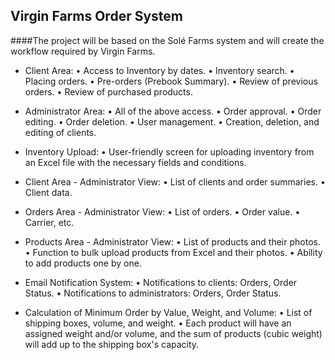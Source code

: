 ## Virgin Farms Order System 
####The project will be based on the Solé Farms system and will create the workflow required by Virgin Farms.

   
- Client Area:
• Access to Inventory by dates.
• Inventory search.
• Placing orders.
• Pre-orders (Prebook Summary).
• Review of previous orders.
• Review of purchased products.

- Administrator Area:
• All of the above access.
• Order approval.
• Order editing.
• Order deletion.
• User management.
• Creation, deletion, and editing of clients.

- Inventory Upload:
• User-friendly screen for uploading inventory from an Excel file with the necessary fields and conditions.

- Client Area - Administrator View:
• List of clients and order summaries.
• Client data.

- Orders Area - Administrator View:
• List of orders.
• Order value.
• Carrier, etc.

- Products Area - Administrator View:
• List of products and their photos.
• Function to bulk upload products from Excel and their photos.
• Ability to add products one by one.

- Email Notification System:
• Notifications to clients: Orders, Order Status.
• Notifications to administrators: Orders, Order Status.

- Calculation of Minimum Order by Value, Weight, and Volume:
• List of shipping boxes, volume, and weight.
• Each product will have an assigned weight and/or volume, and the sum of products (cubic weight) will add up to the shipping box's capacity.
